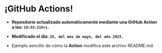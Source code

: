 # ¡GitHub Actions!
* **Repositorio actualizado automáticamente mediante una GitHub Action a las: `19:55:21hrs.`**
* **Modificado el día: `28, del mes de mayo, del año 2025.`**

* Ejemplo sencillo de cómo la **Action** modifica este archivo README.md.
